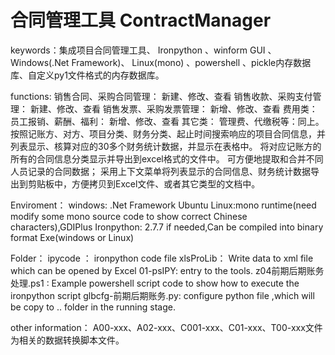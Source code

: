 # 合同管理工具 ContractManager
keywords：集成项目合同管理工具、 Ironpython 、winform GUI 、Windows(.Net Framework)、 Linux(mono) 、powershell 、pickle内存数据库、自定义py1文件格式的内存数据库。

functions:
 销售合同、采购合同管理： 新建、修改、查看
 销售收款、采购支付管理： 新建、修改、查看
 销售发票、采购发票管理： 新增、修改、查看
 费用类：员工报销、薪酬、福利： 新增、修改、查看
 其它类： 管理费、代缴税等：同上。
 按照记账方、对方、项目分类、财务分类、起止时间搜索响应的项目合同信息，并列表显示、核算对应的30多个财务统计数据，并显示在表格中。
 将对应记账方的所有的合同信息分类显示并导出到excel格式的文件中。
 可方便地提取和合并不同人员记录的合同数据；
 采用上下文菜单将列表显示的合同信息、财务统计数据导出到剪贴板中，方便拷贝到Excel文件、或者其它类型的文档中。
 
Enviroment：
 windows: .Net Framework
 Ubuntu Linux:mono runtime(need modify some mono source code to show correct Chinese characters),GDIPlus
 Ironpython: 2.7.7
 if needed,Can be compiled into binary format Exe(windows or Linux)
 
Folder：
ipycode ： ironpython code file
xlsProLib： Write data to xml file which can be opened by Excel
01-psIPY:  entry to the tools.
     z04前期后期账务处理.ps1 : Example powershell script code to show how to execute the ironpython script
     glbcfg-前期后期账务.py: configure python file ,which will be copy to .. folder in the running stage.

other information：
 A00-xxx、A02-xxx、C001-xxx、C01-xxx、T00-xxx文件为相关的数据转换脚本文件。
